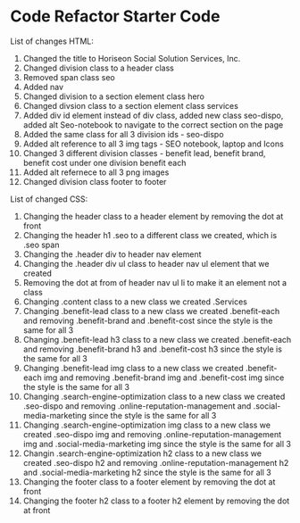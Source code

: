 # Code Refactor Starter Code

List of changes HTML:
1. Changed the title to Horiseon Social Solution Services, Inc.
2. Changed division class to a header class
3. Removed span class seo
4. Added nav
5. Changed division to a section element class hero
6. Changed divsion class to a section element class services 
7. Added div id element instead of div class, added new class seo-dispo, added alt Seo-notebook to navigate to the correct section on the page
8. Added the same class for all 3 division ids - seo-dispo
9. Added alt reference to all 3 img tags - SEO notebook, laptop and Icons
10. Changed 3 different division classes - benefit lead, benefit brand, benefit cost under one division benefit each
11. Added alt refernece to all 3 png images
12. Changed division class footer to footer 

List of changed CSS:
1. Changing the header class to a header element by removing the dot at front
2. Changing the header h1 .seo to a different class we created, which is .seo span
3. Changing the .header div to header nav element 
4. Changing the .header div ul class to header nav ul element that we created 
5. Removing the dot at from of header nav ul li to make it an element not a class
6. Changing .content class to a new class we created .Services 
7. Changing .benefit-lead class to a new class we created .benefit-each and removing .benefit-brand and .benefit-cost since the style is the same for all 3 
8. Changing .benefit-lead h3 class to a new class we created .benefit-each and removing .benefit-brand h3 and .benefit-cost h3 since the style is the same for all 3 
9. Changing .benefit-lead img class to a new class we created .benefit-each img and removing .benefit-brand img and .benefit-cost img since the style is the same for all 3 
10. Changing .search-engine-optimization class to a new class we created .seo-dispo and removing .online-reputation-management and .social-media-marketing since the style is the same for all 3 
11. Changing .search-engine-optimization img class to a new class we created .seo-dispo img and removing .online-reputation-management img and .social-media-marketing img since the style is the same for all 3 
12. Changin .search-engine-optimization h2 class to a new class we created .seo-dispo h2 and removing .online-reputation-management h2 and .social-media-marketing h2 since the style is the same for all 3 
13. Changing the footer class to a footer element by removing the dot at front
14. Changing the footer h2 class to a footer h2 element by removing the dot at front

